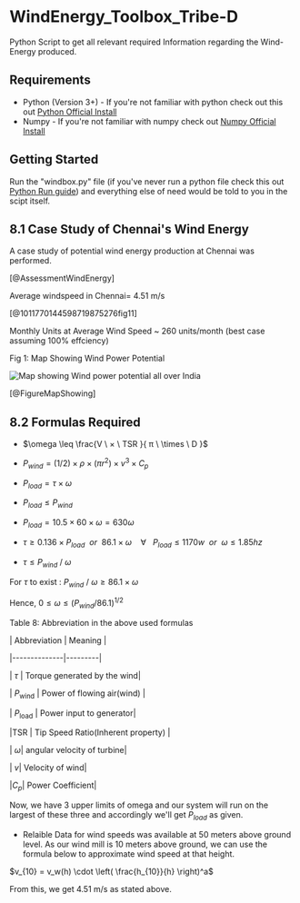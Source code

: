 # WindEnergy_Toolbox_Tribe-D
Python Script to get all relevant required Information regarding the Wind-Energy produced.

## Requirements
- Python (Version 3+) - If you're not familiar with python check out this out [Python Official Install](https://www.python.org/downloads/) 
- Numpy - If you're not familiar with numpy check out [Numpy Official Install](https://numpy.org/install/)

## Getting Started
Run the "windbox.py" file (if you've never run a python file check this out [Python Run guide](https://www.tutorialspoint.com/how-to-run-python-program))
and everything else of need would be told to you in the scipt itself.

##  8.1 Case Study of Chennai's Wind Energy

  

A case study of potential wind energy production at Chennai was performed.

[@AssessmentWindEnergy]

  

Average windspeed in Chennai= 4.51 m/s

[@1011770144598719875276fig11]

  

Monthly Units at Average Wind Speed ~ 260 units/month (best case assuming 100% effciency)

  

Fig 1: Map Showing Wind Power Potential

![Map showing Wind power potential all over India](https://www.researchgate.net/profile/Mohammed-Majid-4/publication/332702533/figure/fig3/AS:753275301285888@1556606235936/Map-showing-wind-power-potential-at-100-m-AGL-26.png)

[@FigureMapShowing]

  

##  8.2 Formulas Required

  
* $\omega  \leq  \frac{V \ × \ TSR }{ π \ \times \ D }$

* $P_{wind} = (1/2) \times ρ × (πr^2)\times v^3  \times C_p$

* $P_{load} = \tau ×ω$

* $P_{load} \leq P_{wind}$

* $P_{load} = 10.5  \times  60  \times  \omega = 630  \omega$

* $τ \geq  0.136  \times P_{load} \ \ or \ \ 86.1  \times ω \ \ \ \ ∀ \ \ \ P_{load} \leq  1170w \ \ or \ \ ω \leq  1.85hz$

* $τ \leq P_{wind} \ / \ \omega$

  

For $\tau$ to exist : $P_{wind} \ / \ ω \geq  86.1  \times ω$

  

Hence, $0  \leq ω \leq (P_{wind}/86.1)^{1/2}$

Table 8: Abbreviation in the above used formulas

| Abbreviation | Meaning |

|--------------|---------|

| $\tau$ | Torque generated by the wind|

| $P_{\text{wind}}$ | Power of flowing air(wind) |

| $P_{\text{load}}$ | Power input to generator|

|TSR | Tip Speed Ratio(Inherent property) |

| $\omega$| angular velocity of turbine|

| $v$| Velocity of wind|

|$C_p$| Power Coefficient|

  

Now, we have 3 upper limits of omega and our system will run on the largest of these three and accordingly we'll get $P_{load}$ as given.

  

* Relaible Data for wind speeds was available at 50 meters above ground level. As our wind mill is 10 meters above ground, we can use the formula below to approximate wind speed at that height.

  

$v_{10} = v_w(h) \cdot  \left( \frac{h_{10}}{h} \right)^a$

  

From this, we get $4.51$ m/s as stated above.
